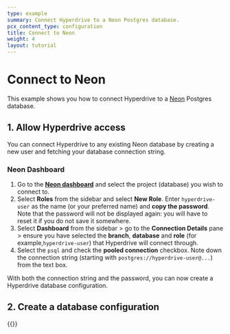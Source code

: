 ```yaml
---
type: example
summary: Connect Hyperdrive to a Neon Postgres database.
pcx_content_type: configuration
title: Connect to Neon
weight: 4
layout: tutorial
---
```


# Connect to Neon

This example shows you how to connect Hyperdrive to a [Neon](https://neon.tech/) Postgres database.

## 1. Allow Hyperdrive access

You can connect Hyperdrive to any existing Neon database by creating a new user and fetching your database connection string.

### Neon Dashboard

1. Go to the [**Neon dashboard**](https://console.neon.tech/app/projects) and select the project (database) you wish to connect to.
2. Select **Roles** from the sidebar and select **New Role**. Enter `hyperdrive-user` as the name (or your preferred name) and **copy the password**. Note that the password will not be displayed again: you will have to reset it if you do not save it somewhere.
3. Select **Dashboard** from the sidebar > go to the **Connection Details** pane > ensure you have selected the **branch**, **database** and **role** (for example,`hyperdrive-user`) that Hyperdrive will connect through.
4. Select the `psql` and check the **pooled connection** checkbox. Note down the connection string (starting with `postgres://hyperdrive-user@...`) from the text box.

With both the connection string and the password, you can now create a Hyperdrive database configuration.

## 2. Create a database configuration

{{<render file="_create-hyperdrive-config.md">}}

